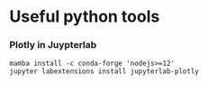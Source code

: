 # Useful python tools


### Plotly in Juypterlab

    mamba install -c conda-forge 'nodejs>=12'
    jupyter labextensions install jupyterlab-plotly


